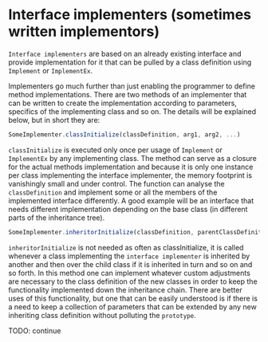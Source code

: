 # Interface implementers (sometimes written implementors)

`Interface implementers` are based on an already existing interface and provide implementation for it that can be pulled by a class definition using `Implement` or `ImplementEx`.

Implementers go much further than just enabling the programmer to define method implementations. There are two methods of an implementer that can be written to create the implementation according to parameters, specifics of the implementing class and so on. The details will be explained below, but in short they are:

```Javascript
SomeImplementer.classInitialize(classDefinition, arg1, arg2, ...)
```

`classInitialize` is executed only once per usage of `Implement` or `ImplementEx` by any implementing class. The method can serve as a closure for the actual methods implementation and because it is only one instance per class implementing the interface implementer, the memory footprint is vanishingly small and under control. The function can analyse the `classDefinition` and implement some or all the members of the implemented interface differently. A good example will be an interface that needs different implementation depending on the base class (in different parts of the inheritance tree).


```Javascript
SomeImplementer.inheritorInitialize(classDefinition, parentClassDefinition)
```

`inheritorInitialize` is not needed as often as classInitialize, it is called whenever a class implementing the `interface implementer` is inherited by another and then over the child class if it is inherited in turn and so on and so forth. In this method one can implement whatever custom adjustments are necessary to the class definition of the new classes in order to keep the functionality implemented down the inheritance chain. There are better uses of this functionality, but one that can be easily understood is if there is a need to keep a collection of parameters that can be extended by any new inheriting class definition without polluting the `prototype`.

TODO: continue